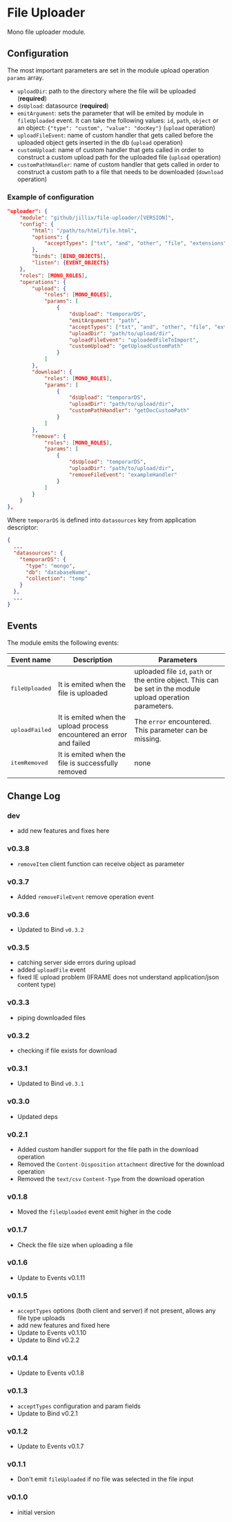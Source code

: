 File Uploader
=============

Mono file uploader module.

## Configuration

The most important parameters are set in the module upload operation `params` array.

 - `uploadDir`: path to the directory where the file will be uploaded (**required**)
 - `dsUpload`: datasource (**required**)
 - `emitArgument`: sets the parameter that will be emited by module in `fileUploaded` event. It can take the following values: `id`, `path`, `object` or an object: `{"type": "custom", "value": "docKey"}` (`upload` operation)
 - `uploadFileEvent`: name of custom handler that gets called before the uploaded object gets inserted in the db (`upload` operation)
 - `customUpload`: name of custom handler that gets called in order to construct a custom upload path for the uploaded file (`upload` operation)
 - `customPathHandler`: name of custom handler that gets called in order to construct a custom path to a file that needs to be downloaded (`download` operation)

### Example of configuration

```JSON
"uploader": {
    "module": "github/jillix/file-uploader/[VERSION]",
    "config": {
        "html": "/path/to/html/file.html",
        "options": {
            "acceptTypes": ["txt", "and", "other", "file", "extensions"]
        },
        "binds": [BIND_OBJECTS],
        "listen": {EVENT_OBJECTS}
    },
    "roles": [MONO_ROLES],
    "operations": {
        "upload": {
            "roles": [MONO_ROLES],
            "params": [
                {
                    "dsUpload": "temporarDS",
                    "emitArgument": "path",
                    "acceptTypes": ["txt", "and", "other", "file", "extensions"],
                    "uploadDir": "path/to/upload/dir",
                    "uploadFileEvent": "uploadedFileToImport",
                    "customUpload": "getUploadCustomPath"
                }
            ]
        },
        "download": {
            "roles": [MONO_ROLES],
            "params": [
                {
                    "dsUpload": "temporarDS",
                    "uploadDir": "path/to/upload/dir",
                    "customPathHandler": "getDocCustomPath"
                }
            ]
        },
        "remove": {
            "roles": [MONO_ROLES],
            "params": [
                {
                    "dsUpload": "temporarDS",
                    "uploadDir": "path/to/upload/dir",
                    "removeFileEvent": "exampleHandler"
                }
            ]
        }
    }
},
```

Where `temporarDS` is defined into `datasources` key from application descriptor:

```JSON
{
  ...
  "datasources": {
    "temporarDS": {
      "type": "mongo",
      "db": "databaseName",
      "collection": "temp"
    }
  },
  ...
}
```

## Events

The module emits the following events:

<table>
    <thead>
        <th>Event name</th>
        <th>Description</th>
        <th>Parameters</th>
    </thead>
    <tbody>
        <tr>
            <td><pre>fileUploaded</pre></td>
            <td>It is emited when the file is uploaded</td>
            <td>uploaded file <code>id</code>, <code>path</code> or the entire object. This can be set in the module upload operation parameters.</td>
        </tr>
        <tr>
            <td><pre>uploadFailed</pre></td>
            <td>It is emited when the upload process encountered an error and failed</td>
            <td>The <code>error</code> encountered. This parameter can be missing.</td>
        </tr>
        <tr>
            <td><pre>itemRemoved</pre></td>
            <td>It is emited when the file is successfully removed</td>
            <td>none</td>
        </tr>
    </tbody>
</table>

## Change Log

### dev
- add new features and fixes here

### v0.3.8
- `removeItem` client function can receive object as parameter

### v0.3.7
- Added `removeFileEvent` remove operation event

### v0.3.6
- Updated to Bind `v0.3.2`

### v0.3.5
- catching server side errors during upload
- added `uploadFile` event
- fixed IE upload problem (IFRAME does not understand application/json content type)

### v0.3.3
- piping downloaded files

### v0.3.2
- checking if file exists for download

### v0.3.1
- Updated to Bind `v0.3.1`

### v0.3.0
- Updated deps

### v0.2.1
- Added custom handler support for the file path in the download operation
- Removed the `Content-Disposition` `attachment` directive for the download operation
- Removed the `text/csv` `Content-Type` from the download operation

### v0.1.8
- Moved the `fileUploaded` event emit higher in the code

### v0.1.7
- Check the file size when uploading a file

### v0.1.6
- Update to Events v0.1.11

### v0.1.5
- `acceptTypes` options (both client and server) if not present, allows any file type uploads
- add new features and fixed here
- Update to Events v0.1.10
- Update to Bind v0.2.2

### v0.1.4
- Update to Events v0.1.8

### v0.1.3
- `acceptTypes` configuration and param fields
- Update to Bind v0.2.1

### v0.1.2
- Update to Events v0.1.7

### v0.1.1
- Don't emit `fileUploaded` if no file was selected in the file input

### v0.1.0
- initial version

